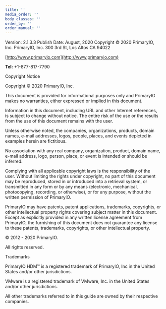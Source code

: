 ```yaml
---
title: ''
media_order: ''
body_classes: ''
order_by: ''
order_manual: ''
---
```


Version: 2.1.3.3
Publish Date: August, 2020
Copyright © 2020 PrimaryIO, Inc.
PrimaryIO, Inc.
300 3rd St, Los Altos
CA 94022

[http://www.primaryio.com](http://www.primaryio.com)

**Tel:** +1-877-817-7790

Copyright Notice

Copyright © 2020 PrimaryIO, Inc. 

This document is provided for informational purposes only and PrimaryIO makes no warranties, either expressed or implied in this document. 

Information in this document, including URL and other Internet references, is subject to change without notice. The entire risk of the use or the results from the use of this document remains with the user. 

Unless otherwise noted, the companies, organizations, products, domain names, e-mail addresses, logos, people, places, and events depicted in examples herein are fictitious. 

No association with any real company, organization, product, domain name, e-mail address, logo, person, place, or event is intended or should be inferred. 

Complying with all applicable copyright laws is the responsibility of the user. Without limiting the rights under copyright, no part of this document may be reproduced, stored in or introduced into a retrieval system, or transmitted in any form or by any means (electronic, mechanical, photocopying, recording, or otherwise), or for any purpose, without the written permission of PrimaryIO. 

PrimaryIO may have patents, patent applications, trademarks, copyrights, or other intellectual property rights covering subject matter in this document. Except as explicitly provided in any written license agreement from PrimaryIO, the furnishing of this document does not guarantee any license to these patents, trademarks, copyrights, or other intellectual property. 

© 2012 - 2020 PrimaryIO. 

All rights reserved. 

Trademarks

PrimaryIO HDM™ is a registered trademark of PrimaryIO, Inc in the United States and/or other jurisdictions. 

VMware is a registered trademark of VMware, Inc. in the United States and/or other jurisdictions.

All other trademarks referred to in this guide are owned by their respective companies.


